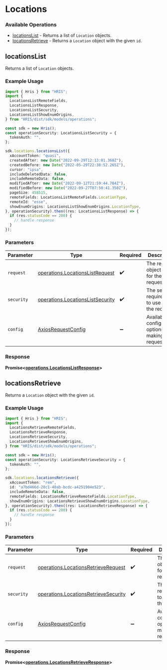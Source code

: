 # Locations

### Available Operations

* [locationsList](#locationslist) - Returns a list of `Location` objects.
* [locationsRetrieve](#locationsretrieve) - Returns a `Location` object with the given `id`.

## locationsList

Returns a list of `Location` objects.

### Example Usage

```typescript
import { Hris } from "HRIS";
import {
  LocationsListRemoteFields,
  LocationsListResponse,
  LocationsListSecurity,
  LocationsListShowEnumOrigins,
} from "HRIS/dist/sdk/models/operations";

const sdk = new Hris();
const operationSecurity: LocationsListSecurity = {
  tokenAuth: "",
};

sdk.locations.locationsList({
  xAccountToken: "quasi",
  createdAfter: new Date("2022-09-29T12:13:01.368Z"),
  createdBefore: new Date("2022-05-29T22:38:52.265Z"),
  cursor: "ipsa",
  includeDeletedData: false,
  includeRemoteData: false,
  modifiedAfter: new Date("2022-09-12T21:59:44.784Z"),
  modifiedBefore: new Date("2022-09-27T07:50:41.350Z"),
  pageSize: 458515,
  remoteFields: LocationsListRemoteFields.LocationType,
  remoteId: "esse",
  showEnumOrigins: LocationsListShowEnumOrigins.LocationType,
}, operationSecurity).then((res: LocationsListResponse) => {
  if (res.statusCode == 200) {
    // handle response
  }
});
```

### Parameters

| Parameter                                                                            | Type                                                                                 | Required                                                                             | Description                                                                          |
| ------------------------------------------------------------------------------------ | ------------------------------------------------------------------------------------ | ------------------------------------------------------------------------------------ | ------------------------------------------------------------------------------------ |
| `request`                                                                            | [operations.LocationsListRequest](../../models/operations/locationslistrequest.md)   | :heavy_check_mark:                                                                   | The request object to use for the request.                                           |
| `security`                                                                           | [operations.LocationsListSecurity](../../models/operations/locationslistsecurity.md) | :heavy_check_mark:                                                                   | The security requirements to use for the request.                                    |
| `config`                                                                             | [AxiosRequestConfig](https://axios-http.com/docs/req_config)                         | :heavy_minus_sign:                                                                   | Available config options for making requests.                                        |


### Response

**Promise<[operations.LocationsListResponse](../../models/operations/locationslistresponse.md)>**


## locationsRetrieve

Returns a `Location` object with the given `id`.

### Example Usage

```typescript
import { Hris } from "HRIS";
import {
  LocationsRetrieveRemoteFields,
  LocationsRetrieveResponse,
  LocationsRetrieveSecurity,
  LocationsRetrieveShowEnumOrigins,
} from "HRIS/dist/sdk/models/operations";

const sdk = new Hris();
const operationSecurity: LocationsRetrieveSecurity = {
  tokenAuth: "",
};

sdk.locations.locationsRetrieve({
  xAccountToken: "rem",
  id: "a7bd466d-28c1-40ab-bcdc-a4251904e523",
  includeRemoteData: false,
  remoteFields: LocationsRetrieveRemoteFields.LocationType,
  showEnumOrigins: LocationsRetrieveShowEnumOrigins.LocationType,
}, operationSecurity).then((res: LocationsRetrieveResponse) => {
  if (res.statusCode == 200) {
    // handle response
  }
});
```

### Parameters

| Parameter                                                                                    | Type                                                                                         | Required                                                                                     | Description                                                                                  |
| -------------------------------------------------------------------------------------------- | -------------------------------------------------------------------------------------------- | -------------------------------------------------------------------------------------------- | -------------------------------------------------------------------------------------------- |
| `request`                                                                                    | [operations.LocationsRetrieveRequest](../../models/operations/locationsretrieverequest.md)   | :heavy_check_mark:                                                                           | The request object to use for the request.                                                   |
| `security`                                                                                   | [operations.LocationsRetrieveSecurity](../../models/operations/locationsretrievesecurity.md) | :heavy_check_mark:                                                                           | The security requirements to use for the request.                                            |
| `config`                                                                                     | [AxiosRequestConfig](https://axios-http.com/docs/req_config)                                 | :heavy_minus_sign:                                                                           | Available config options for making requests.                                                |


### Response

**Promise<[operations.LocationsRetrieveResponse](../../models/operations/locationsretrieveresponse.md)>**

